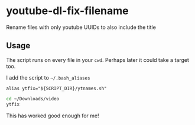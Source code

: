 # youtube-dl-fix-filename

Rename files with only youtube UUIDs to also include the title

## Usage

The script runs on every file in your `cwd`. Perhaps later it could take a target too.

I add the script to `~/.bash_aliases`

`alias ytfix="${SCRIPT_DIR}/ytnames.sh"`

```bash
cd ~/Downloads/video
ytfix
```

This has worked good enough for me!
